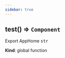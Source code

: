 ```yaml
---
sidebar: true
---
```



 <a name="test"></a>

## test() ⇒ <code>Component</code>
Export AppHome <tt>str</tt>

**Kind**: global function  
